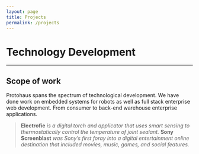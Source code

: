 ```yaml
---
layout: page
title: Projects
permalink: /projects
---
```


# Technology Development
***

## Scope of work
Protohaus spans the spectrum of technological development. We have done work on embedded systems for robots as well as full stack enterprise web development. From consumer to back-end warehouse enterprise applications.

> **Electrofie** *is a digital torch and applicator that uses smart sensing to thermostatically control the temperature of joint sealant.*
> **Sony Screenblast** *was Sony’s first foray into a digital entertainment online destination that included movies, music, games, and social features.*
